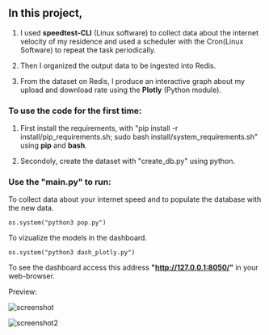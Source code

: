 ## In this project, 

1. I used __speedtest-CLI__ (Linux software) to collect data about the internet velocity of my residence and used a scheduler with the Cron(Linux Software) to repeat the task periodically. 

2. Then I organized the output data to be ingested into  Redis.

3. From the dataset on Redis, I produce an interactive graph about my upload and download rate using the __Plotly__ (Python module). 
 
### To use the code for the first time:

1. First install the requirements, with "pip install -r install/pip_requirements.sh; sudo bash install/system_requirements.sh" using __pip__ and __bash__.

2. Secondoly, create the dataset with "create_db.py" using python.


### Use the "main.py" to run:

To collect data about your internet speed and to populate the database with the new data.

` os.system("python3 pop.py") `

To vizualize the models in the dashboard.

` os.system("python3 dash_plotly.py") `

To see the dashboard access this address __"http://127.0.0.1:8050/"__ in your web-browser.

Preview:

![screenshot](https://raw.githubusercontent.com/s33ding/speedtest-CLI_dataEngineering/main/screenshot1.png)

![screenshot2](https://raw.githubusercontent.com/s33ding/speedtest-CLI_dataEngineering/main/screenshot2.png)

